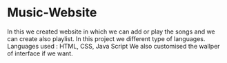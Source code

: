# Music-Website
In this we created website in which we can  add or play the songs and we can  create also playlist.
In this project we different type of languages.
Languages used : HTML, CSS, Java Script
We  also customised the wallper of interface if we want.
